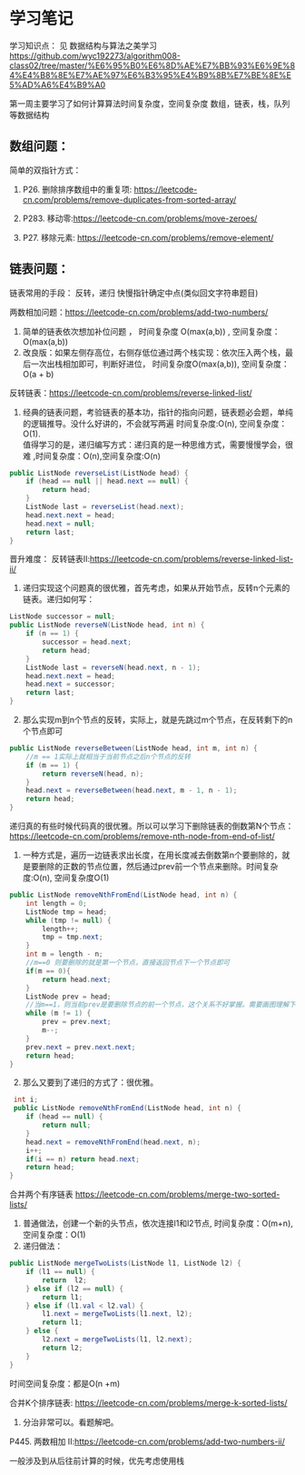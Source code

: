# 学习笔记

学习知识点：
见 数据结构与算法之美学习
https://github.com/wyc192273/algorithm008-class02/tree/master/%E6%95%B0%E6%8D%AE%E7%BB%93%E6%9E%84%E4%B8%8E%E7%AE%97%E6%B3%95%E4%B9%8B%E7%BE%8E%E5%AD%A6%E4%B9%A0

第一周主要学习了如何计算算法时间复杂度，空间复杂度
数组，链表，栈，队列 等数据结构

## 数组问题：
简单的双指针方式：
1. P26. 删除排序数组中的重复项: https://leetcode-cn.com/problems/remove-duplicates-from-sorted-array/

2. P283. 移动零:https://leetcode-cn.com/problems/move-zeroes/

3. P27. 移除元素: https://leetcode-cn.com/problems/remove-element/

## 链表问题：
链表常用的手段：
反转，递归
快慢指针确定中点(类似回文字符串题目)

两数相加问题：https://leetcode-cn.com/problems/add-two-numbers/
1. 简单的链表依次想加补位问题 ， 时间复杂度 O(max(a,b)) , 空间复杂度：O(max(a,b))
2. 改良版：如果左侧存高位，右侧存低位通过两个栈实现：依次压入两个栈，最后一次出栈相加即可，判断好进位， 时间复杂度O(max(a,b)), 空间复杂度：O(a + b)

反转链表：https://leetcode-cn.com/problems/reverse-linked-list/
1. 经典的链表问题，考验链表的基本功，指针的指向问题，链表题必会题，单纯的逻辑推导。没什么好讲的，不会就写两遍 时间复杂度:O(n), 空间复杂度： O(1).   
值得学习的是，递归编写方式：递归真的是一种思维方式，需要慢慢学会，很难 ,时间复杂度：O(n),空间复杂度:O(n)
```java
public ListNode reverseList(ListNode head) {
    if (head == null || head.next == null) {
        return head;
    }
    ListNode last = reverseList(head.next);
    head.next.next = head;
    head.next = null;
    return last;
}
```
晋升难度：
反转链表II:https://leetcode-cn.com/problems/reverse-linked-list-ii/
1. 递归实现这个问题真的很优雅，首先考虑，如果从开始节点，反转n个元素的链表。递归如何写：
```java
ListNode successor = null;
public ListNode reverseN(ListNode head, int n) {
    if (n == 1) {
        successor = head.next;
        return head;
    }
    ListNode last = reverseN(head.next, n - 1);
    head.next.next = head;
    head.next = successor;
    return last;
}
```
2. 那么实现m到n个节点的反转，实际上，就是先跳过m个节点，在反转剩下的n个节点即可
```java
public ListNode reverseBetween(ListNode head, int m, int n) {
    //m == 1实际上就相当于当前节点之后n个节点的反转
    if (m == 1) {
        return reverseN(head, n);
    }
    head.next = reverseBetween(head.next, m - 1, n - 1);
    return head;
}
```

递归真的有些时候代码真的很优雅。所以可以学习下删除链表的倒数第N个节点：https://leetcode-cn.com/problems/remove-nth-node-from-end-of-list/

1. 一种方式是，遍历一边链表求出长度，在用长度减去倒数第n个要删除的，就是要删除的正数的节点位置，然后通过prev前一个节点来删除。时间复杂度:O(n), 空间复杂度O(1)
```java
public ListNode removeNthFromEnd(ListNode head, int n) {
    int length = 0;
    ListNode tmp = head;
    while (tmp != null) {
        length++;
        tmp = tmp.next;
    }
    int m = length - n;
    //m==0 则要删除的就是第一个节点，直接返回节点下一个节点即可
    if(m == 0){
        return head.next;
    }
    ListNode prev = head;
    //当m==1，则当前prev是要删除节点的前一个节点，这个关系不好掌握。需要画图理解下
    while (m != 1) {
        prev = prev.next;
        m--;
    }
    prev.next = prev.next.next;
    return head;
}
```
2.   那么又要到了递归的方式了：很优雅。
```java
 int i;
 public ListNode removeNthFromEnd(ListNode head, int n) {
    if (head == null) {
        return null;
    }
    head.next = removeNthFromEnd(head.next, n);
    i++;
    if(i == n) return head.next;
    return head;
}
```
合并两个有序链表 https://leetcode-cn.com/problems/merge-two-sorted-lists/

1. 普通做法，创建一个新的头节点，依次连接l1和l2节点, 时间复杂度：O(m+n),空间复杂度：O(1)
2. 递归做法：
```java
public ListNode mergeTwoLists(ListNode l1, ListNode l2) {
    if (l1 == null) {
        return  l2;
    } else if (l2 == null) {
        return l1;
    } else if (l1.val < l2.val) {
        l1.next = mergeTwoLists(l1.next, l2);
        return l1;
    } else {
        l2.next = mergeTwoLists(l1, l2.next);
        return l2;
    }
}
```
时间空间复杂度：都是O(n +m)

合并K个排序链表: https://leetcode-cn.com/problems/merge-k-sorted-lists/
1. 分治非常可以。看题解吧。

P445. 两数相加 II:https://leetcode-cn.com/problems/add-two-numbers-ii/

一般涉及到从后往前计算的时候，优先考虑使用栈
